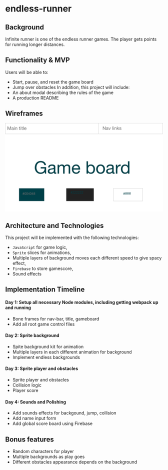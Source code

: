 # endless-runner
## Background
Infinite runner is one of the endless runner games. The player gets points for running longer distances.

## Functionality & MVP
Users will be able to:
* Start, pause, and reset the game board
* Jump over obstacles
In addition, this project will include:
* An about modal describing the rules of the game
* A production README

## Wireframes
![Wireframe Image](endless-runner.png "Wireframe Image")

## Architecture and Technologies
This project will be implemented with the following technologies:
* `JavaScript` for game logic,
* `Sprite` slices for animations,
* Multiple layers of background moves each different speed to give spacy effect,
* `Firebase` to store gamescore,
* Sound effects

## Implementation Timeline
#### Day 1: Setup all necessary Node modules, including getting webpack up and running
* Bone frames for nav-bar, title, gameboard
* Add all root game control files
#### Day 2: Sprite background 
* Spite background kit for animation
* Multiple layers in each different animation for background
* Implement endless backgrounds 
#### Day 3: Sprite player and obstacles
* Sprite player and obstacles
* Collision logic
* Player score
#### Day 4: Sounds and Polishing 
* Add sounds effects for backgound, jump, collision
* Add name input form
* Add global score board using Firebase

## Bonus features
* Random characters for player
* Multiple backgrounds as play goes
* Different obstacles appearance depends on the background
